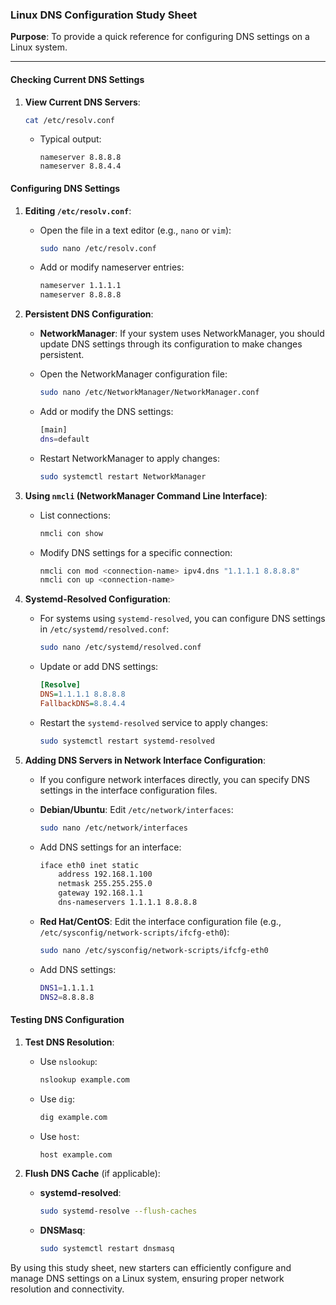 ### Linux DNS Configuration Study Sheet

**Purpose**: To provide a quick reference for configuring DNS settings on a Linux system.

---

#### Checking Current DNS Settings

1. **View Current DNS Servers**:
    ```sh
    cat /etc/resolv.conf
    ```
    - Typical output:
      ```
      nameserver 8.8.8.8
      nameserver 8.8.4.4
      ```

#### Configuring DNS Settings

1. **Editing `/etc/resolv.conf`**:
    - Open the file in a text editor (e.g., `nano` or `vim`):
      ```sh
      sudo nano /etc/resolv.conf
      ```
    - Add or modify nameserver entries:
      ```sh
      nameserver 1.1.1.1
      nameserver 8.8.8.8
      ```

2. **Persistent DNS Configuration**:
    - **NetworkManager**: If your system uses NetworkManager, you should update DNS settings through its configuration to make changes persistent.

    - Open the NetworkManager configuration file:
      ```sh
      sudo nano /etc/NetworkManager/NetworkManager.conf
      ```
    - Add or modify the DNS settings:
      ```sh
      [main]
      dns=default
      ```
    - Restart NetworkManager to apply changes:
      ```sh
      sudo systemctl restart NetworkManager
      ```

3. **Using `nmcli` (NetworkManager Command Line Interface)**:
    - List connections:
      ```sh
      nmcli con show
      ```
    - Modify DNS settings for a specific connection:
      ```sh
      nmcli con mod <connection-name> ipv4.dns "1.1.1.1 8.8.8.8"
      nmcli con up <connection-name>
      ```

4. **Systemd-Resolved Configuration**:
    - For systems using `systemd-resolved`, you can configure DNS settings in `/etc/systemd/resolved.conf`:
      ```sh
      sudo nano /etc/systemd/resolved.conf
      ```
    - Update or add DNS settings:
      ```ini
      [Resolve]
      DNS=1.1.1.1 8.8.8.8
      FallbackDNS=8.8.4.4
      ```
    - Restart the `systemd-resolved` service to apply changes:
      ```sh
      sudo systemctl restart systemd-resolved
      ```

5. **Adding DNS Servers in Network Interface Configuration**:
    - If you configure network interfaces directly, you can specify DNS settings in the interface configuration files.
    - **Debian/Ubuntu**: Edit `/etc/network/interfaces`:
      ```sh
      sudo nano /etc/network/interfaces
      ```
    - Add DNS settings for an interface:
      ```sh
      iface eth0 inet static
          address 192.168.1.100
          netmask 255.255.255.0
          gateway 192.168.1.1
          dns-nameservers 1.1.1.1 8.8.8.8
      ```

    - **Red Hat/CentOS**: Edit the interface configuration file (e.g., `/etc/sysconfig/network-scripts/ifcfg-eth0`):
      ```sh
      sudo nano /etc/sysconfig/network-scripts/ifcfg-eth0
      ```
    - Add DNS settings:
      ```sh
      DNS1=1.1.1.1
      DNS2=8.8.8.8
      ```

#### Testing DNS Configuration

1. **Test DNS Resolution**:
    - Use `nslookup`:
      ```sh
      nslookup example.com
      ```
    - Use `dig`:
      ```sh
      dig example.com
      ```
    - Use `host`:
      ```sh
      host example.com
      ```

2. **Flush DNS Cache** (if applicable):
    - **systemd-resolved**:
      ```sh
      sudo systemd-resolve --flush-caches
      ```
    - **DNSMasq**:
      ```sh
      sudo systemctl restart dnsmasq
      ```

By using this study sheet, new starters can efficiently configure and manage DNS settings on a Linux system, ensuring proper network resolution and connectivity.